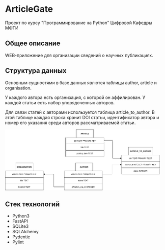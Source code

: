 # ArticleGate

Проект по курсу "Программирование на Python" Цифровой Кафедры МФТИ

## Общее описание

WEB-приложение для организации сведений о научных публикациях.

## Структура данных

Основным сущностями в базе данных явлются таблицы author, article и organisation.

У каждого автора есть организация, с которой он аффилирован. У каждой статьи есть набор упорядоченных авторов.

Для связи статей с авторами используется таблица article_to_author. В этой таблице каждая строка хранит DOI статьи, идентификатор автора и номер его указания среди авторов рассматриваемой статьи.

![ArticleGate DB](imgs/ArticleGateDB.png "Схема базы данных")

## Стек технологий

+ Python3
+ FastAPI
+ SQLite3
+ SQLAlchemy
+ Pydentic
+ Pylint
